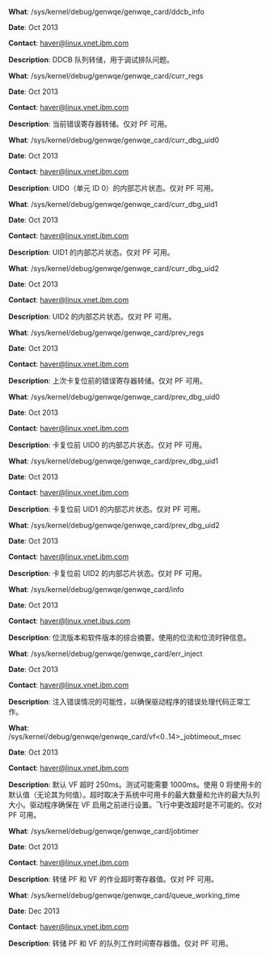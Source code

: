 **What**: /sys/kernel/debug/genwqe/genwqe<n>_card/ddcb_info

**Date**: Oct 2013

**Contact**: haver@linux.vnet.ibm.com

**Description**: DDCB 队列转储，用于调试排队问题。

**What**: /sys/kernel/debug/genwqe/genwqe<n>_card/curr_regs

**Date**: Oct 2013

**Contact**: haver@linux.vnet.ibm.com

**Description**: 当前错误寄存器转储。仅对 PF 可用。

**What**: /sys/kernel/debug/genwqe/genwqe<n>_card/curr_dbg_uid0

**Date**: Oct 2013

**Contact**: haver@linux.vnet.ibm.com

**Description**: UID0（单元 ID 0）的内部芯片状态。仅对 PF 可用。

**What**: /sys/kernel/debug/genwqe/genwqe<n>_card/curr_dbg_uid1

**Date**: Oct 2013

**Contact**: haver@linux.vnet.ibm.com

**Description**: UID1 的内部芯片状态。仅对 PF 可用。

**What**: /sys/kernel/debug/genwqe/genwqe<n>_card/curr_dbg_uid2

**Date**: Oct 2013

**Contact**: haver@linux.vnet.ibm.com

**Description**: UID2 的内部芯片状态。仅对 PF 可用。

**What**: /sys/kernel/debug/genwqe/genwqe<n>_card/prev_regs

**Date**: Oct 2013

**Contact**: haver@linux.vnet.ibm.com

**Description**: 上次卡复位前的错误寄存器转储。仅对 PF 可用。

**What**: /sys/kernel/debug/genwqe/genwqe<n>_card/prev_dbg_uid0

**Date**: Oct 2013

**Contact**: haver@linux.vnet.ibm.com

**Description**: 卡复位前 UID0 的内部芯片状态。仅对 PF 可用。

**What**: /sys/kernel/debug/genwqe/genwqe<n>_card/prev_dbg_uid1

**Date**: Oct 2013

**Contact**: haver@linux.vnet.ibm.com

**Description**: 卡复位前 UID1 的内部芯片状态。仅对 PF 可用。

**What**: /sys/kernel/debug/genwqe/genwqe<n>_card/prev_dbg_uid2

**Date**: Oct 2013

**Contact**: haver@linux.vnet.ibm.com

**Description**: 卡复位前 UID2 的内部芯片状态。仅对 PF 可用。

**What**: /sys/kernel/debug/genwqe/genwqe<n>_card/info

**Date**: Oct 2013

**Contact**: haver@linux.vnet.ibus.com

**Description**: 位流版本和软件版本的综合摘要。使用的位流和位流时钟信息。

**What**: /sys/kernel/debug/genwqe/genwqe<n>_card/err_inject

**Date**: Oct 2013

**Contact**: haver@linux.vnet.ibm.com

**Description**: 注入错误情况的可能性，以确保驱动程序的错误处理代码正常工作。

**What**: /sys/kernel/debug/genwqe/genwqe<n>_card/vf<0..14>_jobtimeout_msec

**Date**: Oct 2013

**Contact**: haver@linux.vnet.ibm.com

**Description**: 默认 VF 超时 250ms。测试可能需要 1000ms。使用 0 将使用卡的默认值（无论其为何值）。超时取决于系统中可用卡的最大数量和允许的最大队列大小。驱动程序确保在 VF 启用之前进行设置。飞行中更改超时是不可能的。仅对 PF 可用。

**What**: /sys/kernel/debug/genwqe/genwqe<n>_card/jobtimer

**Date**: Oct 2013

**Contact**: haver@linux.vnet.ibm.com

**Description**: 转储 PF 和 VF 的作业超时寄存器值。仅对 PF 可用。

**What**: /sys/kernel/debug/genwqe/genwqe<n>_card/queue_working_time

**Date**: Dec 2013

**Contact**: haver@linux.vnet.ibm.com

**Description**: 转储 PF 和 VF 的队列工作时间寄存器值。仅对 PF 可用。